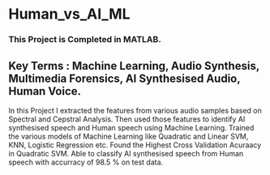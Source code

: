 # Human_vs_AI_ML

### This Project is Completed in MATLAB. 
## Key Terms : Machine Learning, Audio Synthesis, Multimedia Forensics, AI Synthesised Audio, Human Voice.

In this Project I extracted the features from various audio samples based on Spectral and Cepstral Analysis. Then used those features to identify AI synthesised speech and Human speech using Machine Learning. Trained the various models of Machine Learning like Quadratic and Linear SVM, KNN, Logistic Regression etc. Found the Highest Cross Validation Acuraacy in Quadratic SVM. Able to classify AI synthesised speech from Human speech with accurracy of 98.5 % on test data. 
